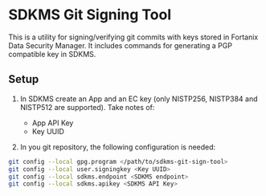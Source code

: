 # SDKMS Git Signing Tool

This is a utility for signing/verifying git commits with keys stored in Fortanix Data Security Manager. It includes commands for generating a PGP compatible key in SDKMS.

## Setup

1. In SDKMS create an App and an EC key (only NISTP256, NISTP384 and NISTP512 are supported). Take notes of:
    - App API Key
    - Key UUID

2. In you git repository, the following configuration is needed:

```sh
git config --local gpg.program </path/to/sdkms-git-sign-tool>
git config --local user.signingkey <Key UUID>
git config --local sdkms.endpoint <SDKMS endpoint>
git config --local sdkms.apikey <SDKMS API Key>
```
